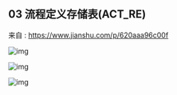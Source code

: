 ## 03 流程定义存储表(ACT_RE)



来自 : https://www.jianshu.com/p/620aaa96c00f

![img](https://www.showdoc.cc/server/api/common/visitfile/sign/b1a95a129c5c3eac289c3077ea15465f?showdoc=.jpg)

![img](https://www.showdoc.cc/server/api/common/visitfile/sign/adb72841cba9a1559be8e39ecbf87eb2?showdoc=.jpg)

![img](https://www.showdoc.cc/server/api/common/visitfile/sign/86b00065bc86adcef5dff234d67e1d7e?showdoc=.jpg)